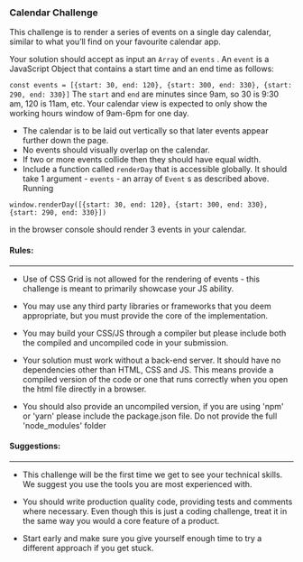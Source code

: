 ### Calendar Challenge 

This challenge is to render a series of events on a single day calendar, similar to what you’ll find on your favourite calendar app. 

Your solution should accept as input an `Array` of `events` . An `event` is a JavaScript Object that contains a start time and an end time as follows: 

`const events = [{start: 30, end: 120}, {start: 300, end: 330}, {start: 290, end: 330}]`
 The `start` and `end` are minutes since 9am, so 30 is 9:30 am, 120 is 11am, etc. Your calendar view is expected to only show the working hours window of 9am-6pm for one day. 

- The calendar is to be laid out vertically so that later events appear further down the page.
-  No events should visually overlap on the calendar.
-  If two or more events collide then they should have equal width.
-  Include a function called `renderDay` that is accessible globally. It should take 1 argument - `events` - an array of `Event` s as described above. Running 

```
window.renderDay([{start: 30, end: 120}, {start: 300, end: 330}, {start: 290, end: 330}])
```

in the browser console should render 3 events in your calendar. 

#### Rules: 

-------

- Use of CSS Grid is not allowed for the rendering of events - this challenge is meant to primarily showcase your JS ability.

- You may use any third party libraries or frameworks that you deem appropriate, but you must provide the core of the implementation. 

- You may build your CSS/JS through a compiler but please include both the compiled and uncompiled code in your submission.
- Your solution must work without a back-end server. It should have no dependencies other than HTML, CSS and JS. This means provide a compiled version of the code or one that runs correctly when you open the html file directly in a browser. 

- You should also provide an uncompiled version, if you are using 'npm' or 'yarn' please include the package.json file. Do not provide the full 'node_modules' folder 

#### Suggestions: 

---

- This challenge will be the first time we get to see your technical skills. We suggest you use the tools you are most experienced with.

- You should write production quality code, providing tests and comments where necessary. Even though this is just a coding challenge, treat it in the same way you would a core feature of a product.  

- Start early and make sure you give yourself enough time to try a different approach if you get stuck. 

